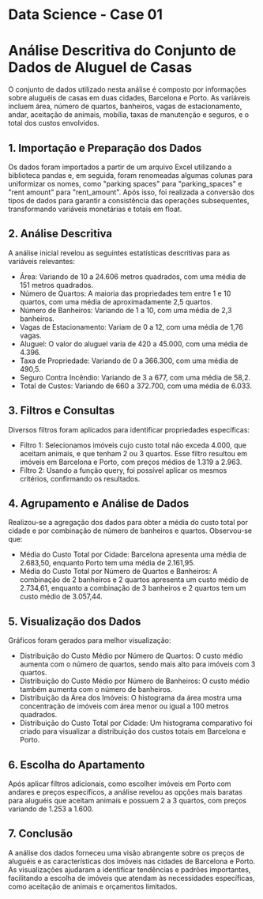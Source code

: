 # Data Science - Case 01

# Análise Descritiva do Conjunto de Dados de Aluguel de Casas
O conjunto de dados utilizado nesta análise é composto por informações sobre aluguéis de casas em duas cidades, Barcelona e Porto. As variáveis incluem área, número de quartos, banheiros, vagas de estacionamento, andar, aceitação de animais, mobília, taxas de manutenção e seguros, e o total dos custos envolvidos.

## 1. Importação e Preparação dos Dados
Os dados foram importados a partir de um arquivo Excel utilizando a biblioteca pandas e, em seguida, foram renomeadas algumas colunas para uniformizar os nomes, como "parking spaces" para "parking_spaces" e "rent amount" para "rent_amount". Após isso, foi realizada a conversão dos tipos de dados para garantir a consistência das operações subsequentes, transformando variáveis monetárias e totais em float.

## 2. Análise Descritiva
A análise inicial revelou as seguintes estatísticas descritivas para as variáveis relevantes:
- Área: Variando de 10 a 24.606 metros quadrados, com uma média de 151 metros quadrados.
- Número de Quartos: A maioria das propriedades tem entre 1 e 10 quartos, com uma média de aproximadamente 2,5 quartos.
- Número de Banheiros: Variando de 1 a 10, com uma média de 2,3 banheiros.
- Vagas de Estacionamento: Variam de 0 a 12, com uma média de 1,76 vagas.
- Aluguel: O valor do aluguel varia de 420 a 45.000, com uma média de 4.396.
- Taxa de Propriedade: Variando de 0 a 366.300, com uma média de 490,5.
- Seguro Contra Incêndio: Variando de 3 a 677, com uma média de 58,2.
- Total de Custos: Variando de 660 a 372.700, com uma média de 6.033.

## 3. Filtros e Consultas
Diversos filtros foram aplicados para identificar propriedades específicas:
- Filtro 1: Selecionamos imóveis cujo custo total não exceda 4.000, que aceitam animais, e que tenham 2 ou 3 quartos. Esse filtro resultou em imóveis em Barcelona e Porto, com preços médios de 1.319 a 2.963.
- Filtro 2: Usando a função query, foi possível aplicar os mesmos critérios, confirmando os resultados.
  
## 4. Agrupamento e Análise de Dados
Realizou-se a agregação dos dados para obter a média do custo total por cidade e por combinação de número de banheiros e quartos. Observou-se que:
- Média do Custo Total por Cidade: Barcelona apresenta uma média de 2.683,50, enquanto Porto tem uma média de 2.161,95.
- Média do Custo Total por Número de Quartos e Banheiros: A combinação de 2 banheiros e 2 quartos apresenta um custo médio de 2.734,61, enquanto a combinação de 3 banheiros e 2 quartos tem um custo médio de 3.057,44.

## 5. Visualização dos Dados
Gráficos foram gerados para melhor visualização:
- Distribuição do Custo Médio por Número de Quartos: O custo médio aumenta com o número de quartos, sendo mais alto para imóveis com 3 quartos.
- Distribuição do Custo Médio por Número de Banheiros: O custo médio também aumenta com o número de banheiros.
- Distribuição da Área dos Imóveis: O histograma da área mostra uma concentração de imóveis com área menor ou igual a 100 metros quadrados.
- Distribuição do Custo Total por Cidade: Um histograma comparativo foi criado para visualizar a distribuição dos custos totais em Barcelona e Porto.

## 6. Escolha do Apartamento
Após aplicar filtros adicionais, como escolher imóveis em Porto com andares e preços específicos, a análise revelou as opções mais baratas para aluguéis que aceitam animais e possuem 2 a 3 quartos, com preços variando de 1.253 a 1.600.

## 7. Conclusão
A análise dos dados forneceu uma visão abrangente sobre os preços de aluguéis e as características dos imóveis nas cidades de Barcelona e Porto. As visualizações ajudaram a identificar tendências e padrões importantes, facilitando a escolha de imóveis que atendam às necessidades específicas, como aceitação de animais e orçamentos limitados.
